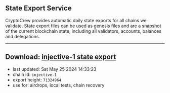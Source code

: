 ## State Export Service
CryptoCrew provides automatic daily state exports for all chains we validate. State export files can be used as genesis files and are a snapshot of the current blockchain state, including all validators, accounts, balances and delegations.

---
**Download: [injective-1 state export](https://dl-eu2.ccvalidators.com/SERVICE/injective/injective-1_export_71324964.json)**
---

- last updated: Sat May 25 2024 14:33:23
- chain id: `injective-1`
- export height: `71324964`
- use for: airdrops, local tests, chain recovery
